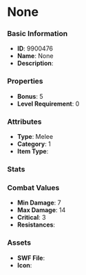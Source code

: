 # None



### Basic Information

- **ID**: 9900476
- **Name**: None
- **Description**: 

### Properties

- **Bonus**: 5
- **Level Requirement**: 0

### Attributes

- **Type**: Melee
- **Category**: 1
- **Item Type**: 

### Stats


### Combat Values

- **Min Damage**: 7
- **Max Damage**: 14
- **Critical**: 3
- **Resistances**: 

### Assets

- **SWF File**: 
- **Icon**: 

